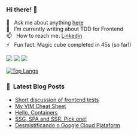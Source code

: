 ### Hi there! 👋


💬 &nbsp; Ask me about anything [here](https://github.com/cassiorsfreitas/cassiorsfreitas/issues) <br>
📝 &nbsp; I’m currently writing about TDD for Frontend <br>
📫 &nbsp; How to reach me: [Linkedin](https://www.linkedin.com/in/cassiorsfreitas/) <br>
⚡  &nbsp; Fun fact: Magic cube completed in 45s (so far!) <br>

![](https://komarev.com/ghpvc/?username=cassiorsfreitas&color=green) ![](https://img.shields.io/badge/code-javascript-informational?style=flat&logo=javascript&logoColor=white&color=2bbc8a) ![](https://img.shields.io/badge/code-java-informational?style=flat&logo=java&logoColor=white&color=2bbc8a)


[![Top Langs](https://github-readme-stats.vercel.app/api/top-langs/?username=cassiorsfreitas&layout=compact)](https://github.com/cassiorsfreitas)

### 📕 &nbsp;Latest Blog Posts

<!-- BLOG:START -->
- [Short discussion of frontend tests](https://cassiorsfreitas.com/short-discussion-of-frontend-tests)
- [My VIM Cheat Sheet](https://cassiorsfreitas.com/vim-cheat-sheet)
- [Hello, Containers](https://cassiorsfreitas.com/hello-containers)
- [SSG, SPA and SSR. Pick one!](https://cassiorsfreitas.com/ssg-spa-and-ssr-pick-one)
- [Desmistificando o Google Cloud Plataform](https://cassiorsfreitas.com/desmistificando-o-google-cloud-plataform)
<!-- BLOG:END -->
